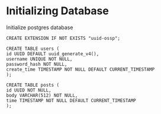 # Initializing Database

Initialize postgres database

```
CREATE EXTENSION IF NOT EXISTS "uuid-ossp"; 

CREATE TABLE users (
id UUID DEFAULT uuid_generate_v4(),
username UNIQUE NOT NULL,
password_hash NOT NULL,
create_time TIMESTAMP NOT NULL DEFAULT CURRENT_TIMESTAMP
);

CREATE TABLE posts (
id UUID NOT NULL,
body VARCHAR(512) NOT NULL,
time TIMESTAMP NOT NULL DEFAULT CURRENT_TIMESTAMP
);
```